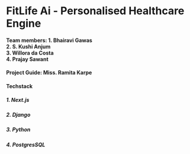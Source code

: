 # FitLife Ai - Personalised Healthcare Engine
#### Team members: 1. Bhairavi Gawas <br> 2. S. Kushi Anjum <br> 3. Willora da Costa <br> 4. Prajay Sawant
#### Project Guide: Miss. Ramita Karpe

#### Techstack
##### 1. Next.js 
##### 2. Django
##### 3. Python 
##### 4. PostgresSQL
